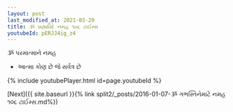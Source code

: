 ```yaml
---
layout: post
last_modified_at: 2021-03-29
title: ૐ બ્રહ્મવિદે નમહ ૧૦૮ ટાઈમ્સ
youtubeId: pERJJ4ig_z4
---
```

 
 
 ૐ પરમાત્માને નમહ  
 
 -  આત્મા કોણ છે જે સર્વત્ર છે 
 
  
 
  
 
 
 
 
 
 


{% include youtubePlayer.html id=page.youtubeId %}
 
[Next]({{ site.baseurl }}{% link  split2/_posts/2016-01-07-ૐ ગભસ્તિનેમાટે નમહ ૧૦૮ ટાઈમ્સ.md%})
 
